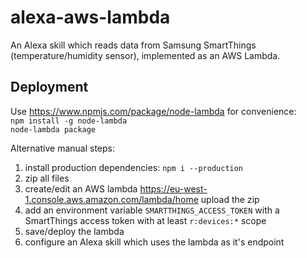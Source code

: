 # alexa-aws-lambda

An Alexa skill which reads data from Samsung SmartThings (temperature/humidity sensor), implemented as an AWS Lambda.

## Deployment

Use https://www.npmjs.com/package/node-lambda for convenience:  
`npm install -g node-lambda`  
`node-lambda package`

Alternative manual steps:
1. install production dependencies: `npm i --production`
2. zip all files
3. create/edit an AWS lambda https://eu-west-1.console.aws.amazon.com/lambda/home upload the zip
4. add an environment variable `SMARTTHINGS_ACCESS_TOKEN` with a SmartThings access token with at least `r:devices:*` scope
5. save/deploy the lambda
6. configure an Alexa skill which uses the lambda as it's endpoint
